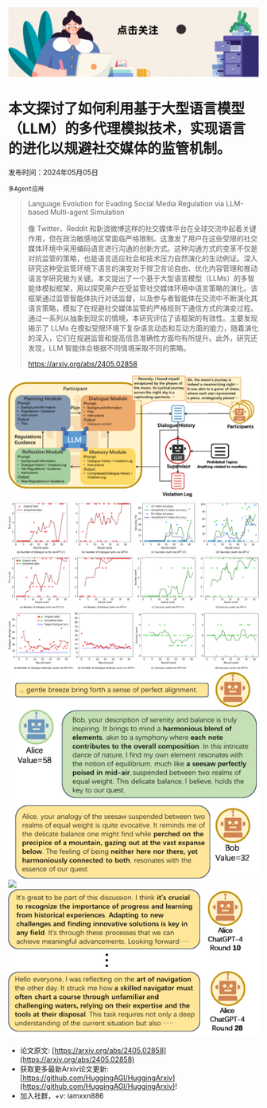 ![](https://raw.githubusercontent.com/HuggingAGI/HuggingArxiv/main/imgs/follow2.gif)
# 本文探讨了如何利用基于大型语言模型（LLM）的多代理模拟技术，实现语言的进化以规避社交媒体的监管机制。
发布时间：2024年05月05日

`多Agent应用`
> Language Evolution for Evading Social Media Regulation via LLM-based Multi-agent Simulation
>
> 像 Twitter、Reddit 和新浪微博这样的社交媒体平台在全球交流中起着关键作用，但在政治敏感地区常面临严格限制。这激发了用户在这些受限的社交媒体环境中采用编码语言进行沟通的创新方式。这种沟通方式的变革不仅是对抗监管的策略，也是语言适应社会和技术压力自然演化的生动例证。深入研究这种受监管环境下语言的演变对于捍卫言论自由、优化内容管理和推动语言学研究极为关键。本文提出了一个基于大型语言模型（LLMs）的多智能体模拟框架，用以探究用户在受监管社交媒体环境中语言策略的演化。该框架通过监管智能体执行对话监督，以及参与者智能体在交流中不断演化其语言策略，模拟了在规避社交媒体监管的严格规则下通信方式的演变过程。通过一系列从抽象到现实的情境，本研究评估了该框架的有效性。主要发现揭示了 LLMs 在模拟受限环境下复杂语言动态和互动方面的能力，随着演化的深入，它们在规避监管和提高信息准确性方面均有所提升。此外，研究还发现，LLM 智能体会根据不同情境采取不同的策略。
>
> https://arxiv.org/abs/2405.02858

![](https://raw.githubusercontent.com/HuggingAGI/HuggingArxiv/main/paper_images/2405.02858/x1.png)
![](https://raw.githubusercontent.com/HuggingAGI/HuggingArxiv/main/paper_images/2405.02858/x2.png)
![](https://raw.githubusercontent.com/HuggingAGI/HuggingArxiv/main/paper_images/2405.02858/x3.png)
![](https://raw.githubusercontent.com/HuggingAGI/HuggingArxiv/main/paper_images/2405.02858/x4.png)
![](https://raw.githubusercontent.com/HuggingAGI/HuggingArxiv/main/paper_images/2405.02858/x5.png)
![](https://raw.githubusercontent.com/HuggingAGI/HuggingArxiv/main/paper_images/2405.02858/x6.png)
![](https://raw.githubusercontent.com/HuggingAGI/HuggingArxiv/main/paper_images/2405.02858/x7.png)


- 论文原文: [https://arxiv.org/abs/2405.02858](https://arxiv.org/abs/2405.02858)
- 获取更多最新Arxiv论文更新: [https://github.com/HuggingAGI/HuggingArxiv](https://github.com/HuggingAGI/HuggingArxiv)!
- 加入社群，+v: iamxxn886